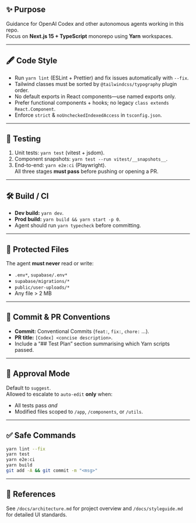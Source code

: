 ## ✨ Purpose

Guidance for OpenAI Codex and other autonomous agents working in this repo.  
Focus on **Next.js 15 + TypeScript** monorepo using **Yarn** workspaces.

---

## 🖋️ Code Style

- Run `yarn lint` (ESLint + Prettier) and fix issues automatically with `--fix`.
- Tailwind classes must be sorted by `@tailwindcss/typography` plugin order.
- No default exports in React components—use named exports only.
- Prefer functional components + hooks; no legacy `class extends React.Component`.
- Enforce `strict` & `noUncheckedIndexedAccess` in `tsconfig.json`.

---

## 🧪 Testing

1. Unit tests: `yarn test` (vitest + jsdom).
2. Component snapshots: `yarn test --run vitest/__snapshots__`.
3. End-to-end: `yarn e2e:ci` (Playwright).  
   All three stages **must pass** before pushing or opening a PR.

---

## 🛠️ Build / CI

- **Dev build:** `yarn dev`.
- **Prod build:** `yarn build && yarn start -p 0`.
- Agent should run `yarn typecheck` before committing.

---

## 🔐 Protected Files

The agent **must never** read or write:

- `.env*`, `supabase/.env*`
- `supabase/migrations/*`
- `public/user-uploads/*`
- Any file > 2 MB

---

## 💬 Commit & PR Conventions

- **Commit:** Conventional Commits (`feat:`, `fix:`, `chore:` …).
- **PR title:** `[Codex] <concise description>`.
- Include a “## Test Plan” section summarising which Yarn scripts passed.

---

## 🤖 Approval Mode

Default to `suggest`.  
Allowed to escalate to `auto-edit` **only** when:

- All tests pass _and_
- Modified files scoped to `/app`, `/components`, or `/utils`.

---

## ✅ Safe Commands

```bash
yarn lint --fix
yarn test
yarn e2e:ci
yarn build
git add -A && git commit -m "<msg>"
```

---

## 📃 References

See `/docs/architecture.md` for project overview and `/docs/styleguide.md` for detailed UI standards.
